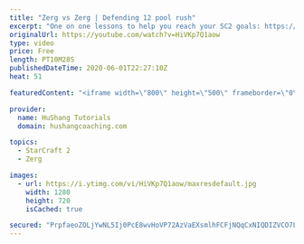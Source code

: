 ```yaml
---
title: "Zerg vs Zerg | Defending 12 pool rush"
excerpt: "One on one lessons to help you reach your SC2 goals: https://www.hushangcoaching.com ------------------------------------------------------------------------------------------------------- In this guide we take a look at how to defend one of the most infamous \"zerg rushes\" in sc2: the 12 pool. This rush"
originalUrl: https://youtube.com/watch?v=HiVKp7Q1aow
type: video
price: Free
length: PT10M28S
publishedDateTime: 2020-06-01T22:27:10Z
heat: 51

featuredContent: "<iframe width=\"800\" height=\"500\" frameborder=\"0\" src=\"https://www.youtube.com/embed/HiVKp7Q1aow\" allow=\"accelerometer; autoplay; encrypted-media; gyroscope; picture-in-picture\" allowfullscreen></iframe>"

provider:
  name: HuShang Tutorials
  domain: hushangcoaching.com

topics:
  - StarCraft 2
  - Zerg

images:
  - url: https://i.ytimg.com/vi/HiVKp7Q1aow/maxresdefault.jpg
    width: 1280
    height: 720
    isCached: true

secured: "PrpfaeoZOLjYwNL5Ij0PcE8wvHoVP72AzVaEXsmlhFCFjNQqCxNIQDIZVCO7LmlTTb0Yksoq+kWZpafKbcgzElABXDSxyXBO4MW1NPlx+uZv51FYsjxqKMRMyoGgiDJoUbwbA+GdkbJPc/nr/5X7Jh3baPWHgzTvXmuxL8EHTRHiSHV5ODgbwfy4ryZptPv67gMdMb8UtAzBn6wFQMCABDKIjDlS4GJSi94g/7AnWevIVp4p2uG+ktlttBKHzJufdruU88BgFhZLtOjOgyd9hZXoOUoW8+KuBqwQrSXREnl3EdPkpSCcW/QDNMnaGOH7vsInbHGZ8mLs5EUu/YmpxDdWt/BnU9/QhupRpa0WCMq7NK2hWUFE0fZ3g6dg/ki4nlBx0AJI037pz6y/JRWkHSujyrwKsqXKD9ff53n8HnM=;d530YwxjCpM3KF7QZZwZzg=="
---
```


